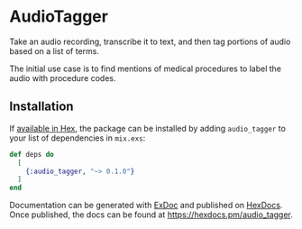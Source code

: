 # AudioTagger

Take an audio recording, transcribe it to text, and then tag portions of audio based on a list of terms.

The initial use case is to find mentions of medical procedures to label the audio with procedure codes.

## Installation

If [available in Hex](https://hex.pm/docs/publish), the package can be installed
by adding `audio_tagger` to your list of dependencies in `mix.exs`:

```elixir
def deps do
  [
    {:audio_tagger, "~> 0.1.0"}
  ]
end
```

Documentation can be generated with [ExDoc](https://github.com/elixir-lang/ex_doc)
and published on [HexDocs](https://hexdocs.pm). Once published, the docs can
be found at <https://hexdocs.pm/audio_tagger>.

